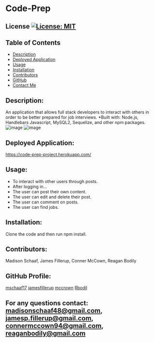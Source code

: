 # Code-Prep
## License [![License: MIT](https://img.shields.io/badge/License-MIT-yellow.svg)](https://opensource.org/licenses/MIT)
## Table of Contents
* [Description](#description)
* [Deployed Application](#deployed-application)
* [Usage](#usage)
* [Installation](#installation)
* [Contributors](#contributors)
* [GitHub](#github-profile)
* [Contact Me](#for-any-questions-contact)

## Description:
An application that allows full stack developers to interact with others in order to be better prepared for job interviews. 
*Built with: Node.js, Handlebars Javascript, MySQL2, Sequelize, and other npm packages.
![image](https://user-images.githubusercontent.com/97362296/167168343-d4006238-013b-4582-bb22-841202a06751.png)
![image](https://user-images.githubusercontent.com/97362296/167168416-2bb243a0-9c41-47c4-9efb-e2ffb6ede745.png)




## Deployed Application:
https://code-prep-project.herokuapp.com/


## Usage:
* To interact with other users through posts. 
* After logging in...
* The user can post their own content. 
* The user can edit and delete their post.
* The user can comment on posts.
* The user can find jobs.

## Installation:
Clone the code and then run npm install. 

## Contributors:
Madison Schaaf, James Fillerup, Conner McCown, Reagan Bodily


## GitHub Profile:
[mschaaf17](https://github.com/mschaaf17)
[jamesfillerup](https://github.com/jamesfillerup)
[mccrown](https://github.com/mccrown)
[Rbodil](https://github.com/Rbodil)

## For any questions contact: madisonschaaf48@gmail.com, jamesp.fillerup@gmail.com, connermccown94@gmail.com, reaganbodily@gmail.com

